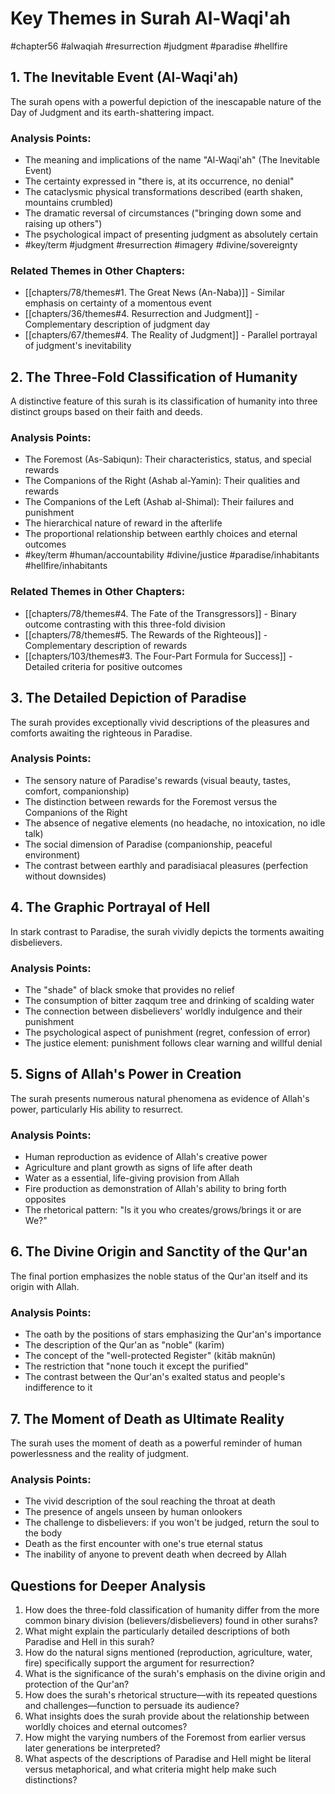 # Key Themes in Surah Al-Waqi'ah

#chapter56 #alwaqiah #resurrection #judgment #paradise #hellfire

## 1. The Inevitable Event (Al-Waqi'ah)
The surah opens with a powerful depiction of the inescapable nature of the Day of Judgment and its earth-shattering impact.

### Analysis Points:
- The meaning and implications of the name "Al-Waqi'ah" (The Inevitable Event)
- The certainty expressed in "there is, at its occurrence, no denial"
- The cataclysmic physical transformations described (earth shaken, mountains crumbled)
- The dramatic reversal of circumstances ("bringing down some and raising up others")
- The psychological impact of presenting judgment as absolutely certain
- #key/term #judgment #resurrection #imagery #divine/sovereignty

### Related Themes in Other Chapters:
- [[chapters/78/themes#1. The Great News (An-Naba)]] - Similar emphasis on certainty of a momentous event
- [[chapters/36/themes#4. Resurrection and Judgment]] - Complementary description of judgment day
- [[chapters/67/themes#4. The Reality of Judgment]] - Parallel portrayal of judgment's inevitability

## 2. The Three-Fold Classification of Humanity
A distinctive feature of this surah is its classification of humanity into three distinct groups based on their faith and deeds.

### Analysis Points:
- The Foremost (As-Sabiqun): Their characteristics, status, and special rewards
- The Companions of the Right (Ashab al-Yamin): Their qualities and rewards
- The Companions of the Left (Ashab al-Shimal): Their failures and punishment
- The hierarchical nature of reward in the afterlife
- The proportional relationship between earthly choices and eternal outcomes
- #key/term #human/accountability #divine/justice #paradise/inhabitants #hellfire/inhabitants

### Related Themes in Other Chapters:
- [[chapters/78/themes#4. The Fate of the Transgressors]] - Binary outcome contrasting with this three-fold division
- [[chapters/78/themes#5. The Rewards of the Righteous]] - Complementary description of rewards
- [[chapters/103/themes#3. The Four-Part Formula for Success]] - Detailed criteria for positive outcomes

## 3. The Detailed Depiction of Paradise
The surah provides exceptionally vivid descriptions of the pleasures and comforts awaiting the righteous in Paradise.

### Analysis Points:
- The sensory nature of Paradise's rewards (visual beauty, tastes, comfort, companionship)
- The distinction between rewards for the Foremost versus the Companions of the Right
- The absence of negative elements (no headache, no intoxication, no idle talk)
- The social dimension of Paradise (companionship, peaceful environment)
- The contrast between earthly and paradisiacal pleasures (perfection without downsides)

## 4. The Graphic Portrayal of Hell
In stark contrast to Paradise, the surah vividly depicts the torments awaiting disbelievers.

### Analysis Points:
- The "shade" of black smoke that provides no relief
- The consumption of bitter zaqqum tree and drinking of scalding water
- The connection between disbelievers' worldly indulgence and their punishment
- The psychological aspect of punishment (regret, confession of error)
- The justice element: punishment follows clear warning and willful denial

## 5. Signs of Allah's Power in Creation
The surah presents numerous natural phenomena as evidence of Allah's power, particularly His ability to resurrect.

### Analysis Points:
- Human reproduction as evidence of Allah's creative power
- Agriculture and plant growth as signs of life after death
- Water as a essential, life-giving provision from Allah
- Fire production as demonstration of Allah's ability to bring forth opposites
- The rhetorical pattern: "Is it you who creates/grows/brings it or are We?"

## 6. The Divine Origin and Sanctity of the Qur'an
The final portion emphasizes the noble status of the Qur'an itself and its origin with Allah.

### Analysis Points:
- The oath by the positions of stars emphasizing the Qur'an's importance
- The description of the Qur'an as "noble" (karīm)
- The concept of the "well-protected Register" (kitāb maknūn)
- The restriction that "none touch it except the purified"
- The contrast between the Qur'an's exalted status and people's indifference to it

## 7. The Moment of Death as Ultimate Reality
The surah uses the moment of death as a powerful reminder of human powerlessness and the reality of judgment.

### Analysis Points:
- The vivid description of the soul reaching the throat at death
- The presence of angels unseen by human onlookers
- The challenge to disbelievers: if you won't be judged, return the soul to the body
- Death as the first encounter with one's true eternal status
- The inability of anyone to prevent death when decreed by Allah

## Questions for Deeper Analysis

1. How does the three-fold classification of humanity differ from the more common binary division (believers/disbelievers) found in other surahs?
2. What might explain the particularly detailed descriptions of both Paradise and Hell in this surah?
3. How do the natural signs mentioned (reproduction, agriculture, water, fire) specifically support the argument for resurrection?
4. What is the significance of the surah's emphasis on the divine origin and protection of the Qur'an?
5. How does the surah's rhetorical structure—with its repeated questions and challenges—function to persuade its audience?
6. What insights does the surah provide about the relationship between worldly choices and eternal outcomes?
7. How might the varying numbers of the Foremost from earlier versus later generations be interpreted?
8. What aspects of the descriptions of Paradise and Hell might be literal versus metaphorical, and what criteria might help make such distinctions?